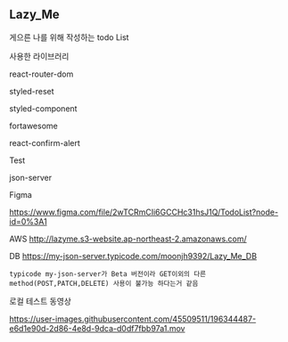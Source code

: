 ## Lazy_Me

게으른 나를 위해 작성하는 todo List

사용한 라이브러리

react-router-dom

styled-reset

styled-component

fortawesome

react-confirm-alert

Test

json-server

Figma

https://www.figma.com/file/2wTCRmCIi6GCCHc31hsJ1Q/TodoList?node-id=0%3A1

AWS
http://lazyme.s3-website.ap-northeast-2.amazonaws.com/

DB
https://my-json-server.typicode.com/moonjh9392/Lazy_Me_DB

`typicode my-json-server가 Beta 버전이라 GET이외의 다른 method(POST,PATCH,DELETE) 사용이 불가능 하다는거 같음`

로컬 테스트 동영상

https://user-images.githubusercontent.com/45509511/196344487-e6d1e90d-2d86-4e8d-9dca-d0df7fbb97a1.mov


